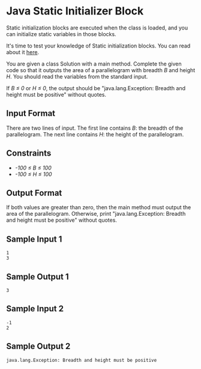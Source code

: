 # Java Static Initializer Block

Static initialization blocks are executed when the class is loaded, and you can initialize static variables in those blocks.

It's time to test your knowledge of Static initialization blocks. You can read about it [here](https://docs.oracle.com/javase/tutorial/java/javaOO/initial.html).

You are given a class Solution with a main method. Complete the given code so that it outputs the area of a parallelogram with breadth _B_ and height _H_. You should read the variables from the standard input.

If _B ≤ 0_ or _H ≤ 0_, the output should be "java.lang.Exception: Breadth and height must be positive" without quotes.

## Input Format

There are two lines of input. The first line contains _B_: the breadth of the parallelogram. The next line contains _H_: the height of the parallelogram.

## Constraints

- _-100 ≤ B ≤ 100_
- _-100 ≤ H ≤ 100_

## Output Format

If both values are greater than zero, then the main method must output the area of the parallelogram. Otherwise, print "java.lang.Exception: Breadth and height must be positive" without quotes.

## Sample Input 1

```
1
3
```

## Sample Output 1

```
3
```

## Sample Input 2

```
-1
2
```

## Sample Output 2

```
java.lang.Exception: Breadth and height must be positive
```
